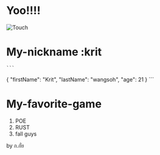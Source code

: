 # Yoo!!!!
![Touch](https://images.alphacoders.com/519/51953.jpg)
# My-nickname :krit
	```
{
  "firstName": "Krit",
  "lastName": "wangsoh",
  "age": 21
}
	```
# My-favorite-game
1. POE
2. RUST
3. fall guys



by ก.กั่ย
